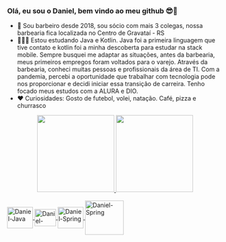 ### Olá, eu sou o Daniel, bem vindo ao meu github 😎🧐
- 🔭 Sou barbeiro desde 2018, sou sócio com mais 3 colegas, nossa barbearia fica localizada no Centro de Gravataí - RS
- 👨‍💻📱 Estou estudando Java e Kotlin. Java foi a primeira linguagem que tive contato e kotlin foi a minha descoberta para estudar na stack mobile. Sempre busquei me adaptar as situações, antes da barbearia, meus primeiros empregos foram voltados para o varejo. Através da barbearia, conheci muitas pessoas e profissionais da área de TI. Com a pandemia, percebi a oportunidade que trabalhar com tecnologia pode nos proporcionar e decidi iniciar essa transição de carreira. Tenho focado meus estudos com a ALURA e DIO.
- ❤ Curiosidades: Gosto de futebol, volei, natação. Café, pizza e churrasco
<div align="center">
  <a href="https://github.com/daniellhrt">
  <img height="180em" src="https://github-readme-stats.vercel.app/api?username=daniellhrt&show_icons=true&theme=tokyonight&include_all_commits=true&count_private=true"/>
  <img height="180em" src="https://github-readme-stats.vercel.app/api/top-langs/?username=daniellhrt&layout=compact&langs_count=7&theme=tokyonight"/>
</div>

</div>
<div style="display: inline_block"><br>
  <img align="center" alt="Daniel-Java" height="50" width="60" src="https://cdn.jsdelivr.net/gh/devicons/devicon/icons/java/java-original-wordmark.svg">
  <img align="center" alt="Daniel-Kotlin" height="40" width="50" src="https://cdn.jsdelivr.net/gh/devicons/devicon/icons/kotlin/kotlin-original.svg">
  <img align="center" alt="Daniel-Spring" height="50" width="60" src="https://cdn.jsdelivr.net/gh/devicons/devicon/icons/spring/spring-original-wordmark.svg">
  <img align="center" alt="Daniel-Spring" height="80" width="90" src="https://cdn.jsdelivr.net/gh/devicons/devicon/icons/gradle/gradle-plain-wordmark.svg">
</div>
